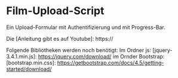 # Film-Upload-Script

Ein Upload-Formular mit Authentifizierung und mit Progress-Bar. 

Die [Anleitung gibt es auf Youtube]: https://


Folgende Bibliotheken werden noch benötigt:
Im Ordner js: [jquery-3.4.1.min.js]: https://jquery.com/download/
im Ornder Bootstrap: [bootstrap.min.css]: https://getbootstrap.com/docs/4.5/getting-started/download/
